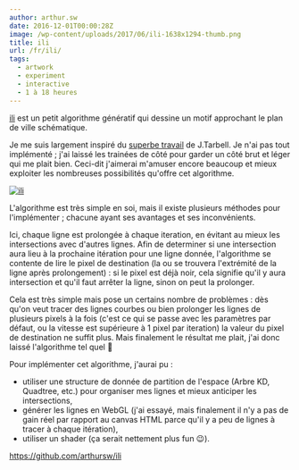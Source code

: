 ```yaml
---
author: arthur.sw
date: 2016-12-01T00:00:28Z
image: /wp-content/uploads/2017/06/ili-1638x1294-thumb.png
title: ili
url: /fr/ili/
tags:
  - artwork
  - experiment
  - interactive
  - 1 à 18 heures
---
```


[ili](https://arthursw.github.io/ili/) est un petit algorithme génératif qui dessine un motif approchant le plan de ville schématique.

Je me suis largement inspiré du [superbe travail](http://www.complexification.net/gallery/machines/substrate/index.php) de J.Tarbell. Je n'ai pas tout implémenté ; j'ai laissé les trainées de côté pour garder un côté brut et léger qui me plait bien. Ceci-dit j'aimerai m'amuser encore beaucoup et mieux exploiter les nombreuses possibilités qu'offre cet algorithme.

[![ili](/wp-content/uploads/2017/06/ili-1638x1294.png)](https://arthursw.github.io/ili/)

L'algorithme est très simple en soi, mais il existe plusieurs méthodes pour l'implémenter ; chacune ayant ses avantages et ses inconvénients.

Ici, chaque ligne est prolongée à chaque iteration, en évitant au mieux les intersections avec d'autres lignes. Afin de determiner si une intersection aura lieu à la prochaine itération pour une ligne donnée, l'algorithme se contente de lire le pixel de destination (la ou se trouvera l'extrémité de la ligne après prolongement) : si le pixel est déjà noir, cela signifie qu'il y aura intersection et qu'il faut arrêter la ligne, sinon on peut la prolonger.

Cela est très simple mais pose un certains nombre de problèmes : dès qu'on veut tracer des lignes courbes ou bien prolonger les lignes de plusieurs pixels à la fois (c'est ce qui se passe avec les paramètres par défaut, ou la vitesse est supérieure à 1 pixel par iteration) la valeur du pixel de destination ne suffit plus. Mais finalement le résultat me plait, j'ai donc laissé l'algorithme tel quel 🙂

Pour implémenter cet algorithme, j'aurai pu :

  - utiliser une structure de donnée de partition de l'espace (Arbre KD, Quadtree, etc.) pour organiser mes lignes et mieux anticiper les intersections,
  - générer les lignes en WebGL (j'ai essayé, mais finalement il n'y a pas de gain réel par rapport au canvas HTML parce qu'il y a peu de lignes à tracer à chaque itération),
  - utiliser un shader (ça serait nettement plus fun 😉).

<https://github.com/arthursw/ili>